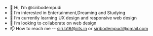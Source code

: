 - 👋 Hi, I’m @siribodempudi
- 👀 I’m interested in Entertainment,Dreaming and Studying
- 🌱 I’m currently learning UX design and responsive web design
- 💞️ I’m looking to collaborate on web design
- 📫 How to reach me -- siri.b18@iiits.in or siribodempudi@gmail.com

<!---
siribodempudi/siribodempudi is a ✨ special ✨ repository because its `README.md` (this file) appears on your GitHub profile.
You can click the Preview link to take a look at your changes.
--->
